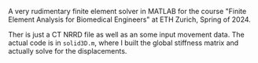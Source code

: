 A very rudimentary finite element solver in MATLAB for the course "Finite Element Analysis for Biomedical Engineers" at ETH Zurich, Spring of 2024.

Ther is just a CT NRRD file as well as an some input movement data. The actual code is in `solid3D.m`, where I built the global stiffness matrix and actually solve for the displacements.
